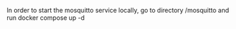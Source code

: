 In order to start the mosquitto service locally, go to directory /mosquitto and run docker compose up -d
